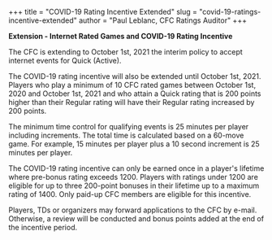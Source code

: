 +++
title = "COVID-19 Rating Incentive Extended"
slug = "covid-19-ratings-incentive-extended"
author = "Paul Leblanc, CFC Ratings Auditor"
+++

**Extension - Internet Rated Games and COVID-19 Rating Incentive**

The CFC is extending to October 1st, 2021
the interim policy to accept internet events for Quick (Active).

The COVID-19 rating incentive will also be extended until October 1st, 2021.
Players who play a minimum of 10 CFC rated games between October 1st, 2020 and October 1st, 2021
and who attain a Quick rating that is 200 points higher than their Regular rating
will have their Regular rating increased by 200 points.

The minimum time control for qualifying events is 25 minutes per player including increments.
The total time is calculated based on a 60-move game.
For example, 15 minutes per player plus a 10 second increment is 25 minutes per player.

The COVID-19 rating incentive can only be earned once in a player's lifetime where pre-bonus
rating exceeds 1200. Players with ratings under 1200 are eligible for up to three 200-point
bonuses in their lifetime up to a maximum rating of 1400. Only paid-up CFC members are
eligible for this incentive.

Players, TDs or organizers may forward applications to the CFC by e-mail. Otherwise, a review
will be conducted and bonus points added at the end of the incentive period.
